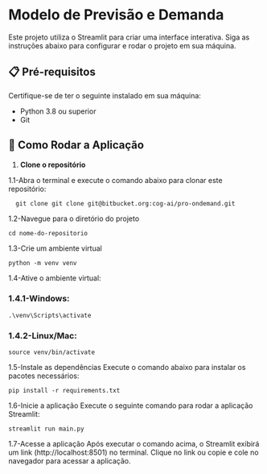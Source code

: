 # Modelo de Previsão e Demanda

Este projeto utiliza o Streamlit para criar uma interface interativa. Siga as instruções abaixo para configurar e rodar o projeto em sua máquina.

## 📋 Pré-requisitos

Certifique-se de ter o seguinte instalado em sua máquina:

- Python 3.8 ou superior
- Git

## 🚀 Como Rodar a Aplicação

1. **Clone o repositório**

1.1-Abra o terminal e execute o comando abaixo para clonar este repositório:
 ```
   git clone git clone git@bitbucket.org:cog-ai/pro-ondemand.git
```
1.2-Navegue para o diretório do projeto
   ```
cd nome-do-repositorio
   ```
1.3-Crie um ambiente virtual

```
python -m venv venv
```
1.4-Ative o ambiente virtual:

### 1.4.1-Windows:
```
.\venv\Scripts\activate
```
### 1.4.2-Linux/Mac:
```
source venv/bin/activate
```
1.5-Instale as dependências
Execute o comando abaixo para instalar os pacotes necessários:
```
pip install -r requirements.txt
```
1.6-Inicie a aplicação
Execute o seguinte comando para rodar a aplicação Streamlit:

```
streamlit run main.py
```
1.7-Acesse a aplicação
Após executar o comando acima, o Streamlit exibirá um link (http://localhost:8501) no terminal. Clique no link ou copie e cole no navegador para acessar a aplicação.
